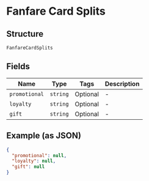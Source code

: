 
# Fanfare Card Splits

## Structure

`FanfareCardSplits`

## Fields

| Name | Type | Tags | Description |
|  --- | --- | --- | --- |
| `promotional` | `string` | Optional | - |
| `loyalty` | `string` | Optional | - |
| `gift` | `string` | Optional | - |

## Example (as JSON)

```json
{
  "promotional": null,
  "loyalty": null,
  "gift": null
}
```

